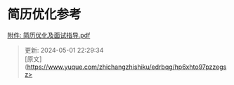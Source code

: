 # 简历优化参考

[附件: 简历优化及面试指导.pdf](./attachments/M37CYMKJ2756roUN/简历优化及面试指导.pdf)



> 更新: 2024-05-01 22:29:34  
> [原文](https://www.yuque.com/zhichangzhishiku/edrbqg/hp6xhto97pzzegsz>